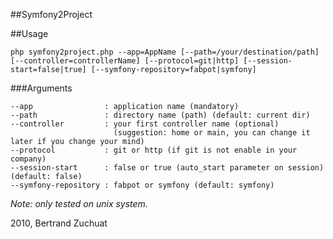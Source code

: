 ##Symfony2Project


##Usage
 
    php symfony2project.php --app=AppName [--path=/your/destination/path] [--controller=controllerName] [--protocol=git|http] [--session-start=false|true] [--symfony-repository=fabpot|symfony]

###Arguments

    --app                : application name (mandatory)  
    --path               : directory name (path) (default: current dir)  
    --controller         : your first controller name (optional)  
                           (suggestion: home or main, you can change it later if you change your mind)  
    --protocol           : git or http (if git is not enable in your company)  
    --session-start      : false or true (auto_start parameter on session) (default: false)  
    --symfony-repository : fabpot or symfony (default: symfony)  

*Note: only tested on unix system.*

2010, Bertrand Zuchuat

